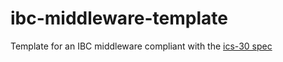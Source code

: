 # ibc-middleware-template

Template for an IBC middleware compliant with the [ics-30 spec](https://github.com/cosmos/ibc/tree/a4b29b7cdae6c548eb17187545f167d5d37c23a1/spec/app/ics-030-middleware)